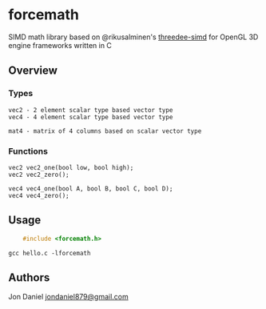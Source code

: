 # forcemath

SIMD math library based on @rikusalminen's [threedee-simd](http://github.com/rikusalminen/threedee-simd) for OpenGL 3D engine frameworks written in C

## Overview
	
### Types

	vec2 - 2 element scalar type based vector type
	vec4 - 4 element scalar type based vector type

	mat4 - matrix of 4 columns based on scalar vector type

### Functions

	vec2 vec2_one(bool low, bool high);
	vec2 vec2_zero();
	
	vec4 vec4_one(bool A, bool B, bool C, bool D);
	vec4 vec4_zero();

## Usage

```c
	#include <forcemath.h>
```

`gcc hello.c -lforcemath`

## Authors

Jon Daniel <jondaniel879@gmail.com>
